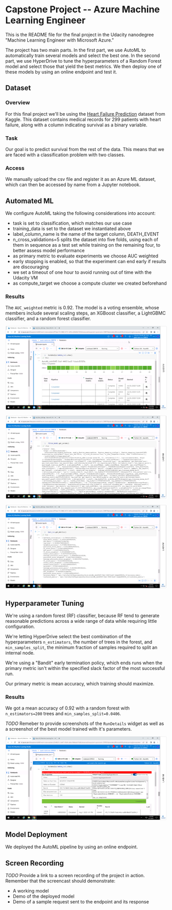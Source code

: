 # Capstone Project -- Azure Machine Learning Engineer

This is the README file for the final project in the Udacity nanodegree "Machine Learning Engineer with Microsoft Azure."

The project has two main parts.
In the first part, we use AutoML to automatically train several models and select the best one.
In the second part, we use HyperDrive to tune the hyperparameters of a Random Forest model and select those that yield the best metrics.
We then deploy one of these models by using an online endpoint and test it.

## Dataset

### Overview

For this final project we'll be using the [Heart Failure Prediction](https://www.kaggle.com/datasets/andrewmvd/heart-failure-clinical-data) dataset from Kaggle.
This dataset contains medical records for 299 patients with heart failure,
along with a column indicating survival as a binary variable.


### Task

Our goal is to predict survival from the rest of the data.
This means that we are faced with a classification problem with two classes.

### Access

We manually upload the csv file and register it as an Azure ML dataset,
which can then be accessed by name from a Jupyter notebook.

## Automated ML

We configure AutoML taking the following considerations into account:
- task is set to classification, which matches our use case
- training_data is set to the dataset we instantiated above
- label_column_name is the name of the target column, DEATH_EVENT
- n_cross_validations=5 splits the dataset into five folds, using each of them in sequence as a test set while training on the remaining four, to better assess model performance
- as primary metric to evaluate experiments we choose AUC weighted
- early stopping is enabled, so that the experiment can end early if results are discouraging
- we set a timeout of one hour to avoid running out of time with the Udacity VM
- as compute_target we choose a compute cluster we created beforehand

### Results

The `AUC_weighted` metric is 0.92. The model is a voting ensemble, whose members include several scaling steps, an XGBoost classifier, a LightGBMC classifier, and a random forest classifier.

![RunDetails widget](screenshots/Screenshot_20230720_145021_RunDetails.png)

![Parameters](screenshots/Screenshot_20230720_150156_fitted_model_get_params.png)

![Metrics](screenshots/Screenshot_20230720_150432_best_run_get_metrics.png)

## Hyperparameter Tuning

We're using a random forest (RF) classifier, because RF tend to generate reasonable predictions across a wide range of data while requiring little configuration.

We're letting HyperDrive select the best combination of the hyperparameters `n_estimators`, the number of trees in the forest, and `min_samples_split`, the minimum fraction of samples required to split an internal node.

We're using a "Bandit" early termination policy, which ends runs when the primary metric isn't within the specified slack factor of the most successful run.

Our primary metric is mean accuracy, which training should maximize.


### Results

We got a mean accuracy of 0.92 with a random forest with `n_estimators=200` trees and `min_samples_split=0.0406`.

*TODO* Remeber to provide screenshots of the `RunDetails` widget as well as a screenshot of the best model trained with it's parameters.

![RunDetails](screenshots/Screenshot_20230801_153444_RunDetails.png)

## Model Deployment

We deployed the AutoML pipeline by using an online endpoint.

## Screen Recording
*TODO* Provide a link to a screen recording of the project in action. Remember that the screencast should demonstrate:
- A working model
- Demo of the deployed  model
- Demo of a sample request sent to the endpoint and its response
